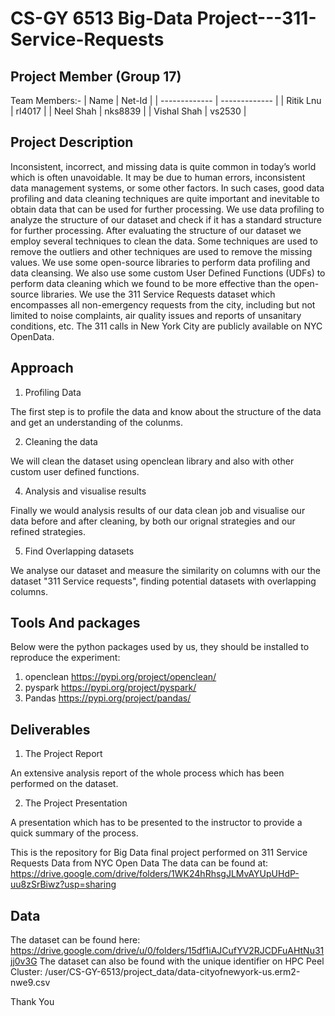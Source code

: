 # CS-GY 6513 Big-Data Project---311-Service-Requests
## Project Member (Group 17)

Team Members:-
| Name          |    Net-Id     |
| ------------- | ------------- |
| Ritik Lnu     |       rl4017  |
| Neel Shah     |       nks8839 |
| Vishal Shah   |       vs2530  |

## Project Description
Inconsistent, incorrect, and missing data is quite common in today’s world which is often unavoidable. It may be due to human errors, inconsistent data management systems, or some other factors. In such cases, good data profiling and data cleaning techniques are quite important and inevitable to obtain data that can be used for further processing. We use data profiling to analyze the structure of our dataset and check if it has a standard structure for further processing. After evaluating the structure of our dataset we employ 
several techniques to clean the data. Some techniques are used to remove the outliers and other techniques are used to remove the missing values.
We use some open-source libraries to perform data profiling and data cleansing. We also use some custom User Defined Functions (UDFs) to perform data cleaning which we found
to be more effective than the open-source libraries. We use the 311 Service Requests dataset which encompasses
all non-emergency requests from the city, including but not limited to noise complaints, air quality issues and reports of
unsanitary conditions, etc. The 311 calls in New York City are publicly available on NYC OpenData.

## Approach

1. Profiling Data

The first step is to profile the data and know about the structure of the data and get an understanding of the colunms.

2. Cleaning the data

We will clean the dataset using openclean library and also with other custom user defined functions.

4. Analysis and visualise results

Finally we would analysis results of our data clean job and visualise our data before and after cleaning, by both our orignal strategies and our refined strategies.

5. Find Overlapping datasets

We analyse our dataset and measure the similarity on columns with our the dataset "311 Service requests", finding potential datasets with overlapping columns.

## Tools And packages

Below were the python packages used by us, they should be installed to reproduce the experiment:

1. openclean https://pypi.org/project/openclean/
2. pyspark https://pypi.org/project/pyspark/
3. Pandas https://pypi.org/project/pandas/

## Deliverables
1. The Project Report

An extensive analysis report of the whole process which has been performed on the dataset.

2. The Project Presentation

A presentation which has to be presented to the instructor to provide a quick summary of the process.

This is the repository for Big Data final project performed on 311 Service Requests Data from NYC Open Data
The data can be found at:
https://drive.google.com/drive/folders/1WK24hRhsgJLMvAYUpUHdP-uu8zSrBiwz?usp=sharing

## Data
The dataset can be found here: https://drive.google.com/drive/u/0/folders/15df1iAJCufYV2RJCDFuAHtNu31jj0v3G
The dataset can also be found with the unique identifier on HPC Peel Cluster: /user/CS-GY-6513/project_data/data-cityofnewyork-us.erm2-nwe9.csv

Thank You
